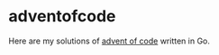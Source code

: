 # adventofcode

Here are my solutions of [advent of code](https://adventofcode.com/) written in Go.
